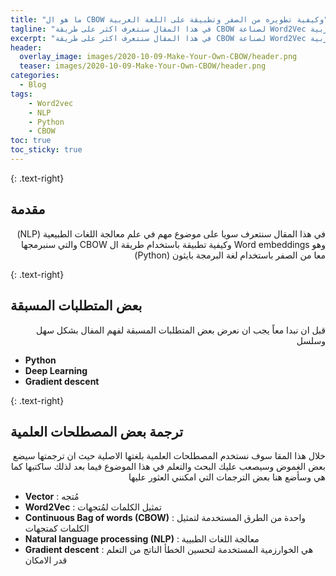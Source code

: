 ```yaml
---
title: "ما هو ال CBOW وكيفية تطويره من الصفر وتطبيقة على اللغة العربية"
tagline: "في هذا المقال سنتعرف اكثر على طريقة CBOW لصناعة Word2Vec وتطبيقها على اللغة العربية"
excerpt: "في هذا المقال سنتعرف اكثر على طريقة CBOW لصناعة Word2Vec وتطبيقها على اللغة العربية"
header:
  overlay_image: images/2020-10-09-Make-Your-Own-CBOW/header.png
  teaser: images/2020-10-09-Make-Your-Own-CBOW/header.png
categories:
  - Blog
tags:
    - Word2vec
    - NLP
    - Python
    - CBOW
toc: true
toc_sticky: true
---
```

<style>
.wrapper{
  direction: rtl;
}
.arabic {
    direction: rtl;
    }
</style>

{: .text-right}

## مقدمة

<p dir='rtl'>
في هذا المقال سنتعرف سويا على موضوع مهم في علم معالجة اللغات الطبيعية (NLP) وهو Word embeddings وكيفية تطبيقة باستخدام طريقة ال CBOW  والتي سنبرمجها معا من الصفر باستخدام  لغة البرمجة بايثون (Python)
</p>

{: .text-right}

## بعض المتطلبات المسبقة
<p dir='rtl'>
قبل ان نبدا معاً يجب ان نعرض بعض المتطلبات المسبقة لفهم المفال بشكل سهل وسلسل
</p>

- **Python**
- **Deep Learning**
- **Gradient descent**

{: .text-right}
## ترجمة بعض المصطلحات العلمية
<p dir='rtl'>
خلال هذا المقا سوف نستخدم المصطلحات العلمية بلغتها الاصلية حيث ان ترجمتها سيضع بعض الغموض وسيصعب عليك البحث والتعلم في هذا الموضوع فيما بعد لذلك ساكتبها كما هي وسأضع هنا بعض الترجمات التي امكنني العثور عليها 
</p>

- **Vector** : مُتجه
- **Word2Vec** : تمثيل الكلمات لمُتجهات
- **Continuous Bag of words (CBOW)** : واحدة من الطرق المستخدمة لتمثيل الكلمات كمتجهات
- **Natural language processing (NLP)** : معالجة اللغات الطبيية
- **Gradient descent** : هي الخوارزمية المستخدمة لتحسين الخطأ الناتج من التعلم قدر الامكان


##
